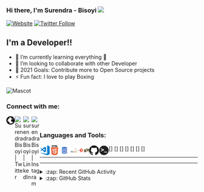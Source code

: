 ### Hi there, I'm Surendra - Bisoyi <img src="https://media.giphy.com/media/hvRJCLFzcasrR4ia7z/giphy.gif" width="25px">

[![Website](https://img.shields.io/website?label=surendrabisoyi&style=for-the-badge&url=https%3A%2F%2Fsurendrabisoyi.com)](https://surendrabisoyi.com)
[![Twitter Follow](https://img.shields.io/twitter/follow/SurendraBisoyi?color=1DA1F2&logo=twitter&style=for-the-badge)](https://twitter.com/intent/follow?original_referer=https%3A%2F%2Fgithub.com%2FSurendraBisoyi&screen_name=SurendraBisoyi)

## I'm a Developer!!

- 🌱 I’m currently learning everything 🤣
- 👯 I’m looking to collaborate with other Developer
- 🥅 2021 Goals: Contribute more to Open Source projects
- ⚡ Fun fact: I love to play Boxing

![Mascot](https://learncodeonline.in/mascot.png "CODER")

### Connect with me:

[<img align="left" alt="surendrabisoyi.com" width="22px" src="https://raw.githubusercontent.com/iconic/open-iconic/master/svg/globe.svg" />][website]
[<img align="left" alt="SurendraBisoyi | Twitter" width="22px" src="https://cdn.jsdelivr.net/npm/simple-icons@v3/icons/twitter.svg" />][twitter]
[<img align="left" alt="surendraBisoyi | LinkedIn" width="22px" src="https://cdn.jsdelivr.net/npm/simple-icons@v3/icons/linkedin.svg" />][linkedin]
[<img align="left" alt="surendraBisoyi | Instagram" width="22px" src="https://cdn.jsdelivr.net/npm/simple-icons@v3/icons/instagram.svg" />][instagram]

<br />

### Languages and Tools:

[<img align="left" alt="Visual Studio Code" width="26px" src="https://raw.githubusercontent.com/github/explore/80688e429a7d4ef2fca1e82350fe8e3517d3494d/topics/visual-studio-code/visual-studio-code.png" />]
[<img align="left" alt="HTML5" width="26px" src="https://raw.githubusercontent.com/github/explore/80688e429a7d4ef2fca1e82350fe8e3517d3494d/topics/html/html.png" />]
[<img align="left" alt="SQL" width="26px" src="https://raw.githubusercontent.com/github/explore/80688e429a7d4ef2fca1e82350fe8e3517d3494d/topics/sql/sql.png" />]
[<img align="left" alt="MySQL" width="26px" src="https://raw.githubusercontent.com/github/explore/80688e429a7d4ef2fca1e82350fe8e3517d3494d/topics/mysql/mysql.png" />]
[<img align="left" alt="Git" width="26px" src="https://raw.githubusercontent.com/github/explore/80688e429a7d4ef2fca1e82350fe8e3517d3494d/topics/git/git.png" />]
[<img align="left" alt="GitHub" width="26px" src="https://raw.githubusercontent.com/github/explore/78df643247d429f6cc873026c0622819ad797942/topics/github/github.png" />]
[<img align="left" alt="Terminal" width="26px" src="https://raw.githubusercontent.com/github/explore/80688e429a7d4ef2fca1e82350fe8e3517d3494d/topics/terminal/terminal.png" />]
<br />

---

---
<details>
  <summary>:zap: Recent GitHub Activity</summary>
  
<!--START_SECTION:activity-->
1. 🗣 Commented on [#3](https://github.com/surendra152/ATM/pulls) in [surendra152/surendra152-vscode-theme](https://github.com/surendra152/ATM)
2. 🎉 Merged PR [#8](https://github.com/surendra152/ATM/pulls) in [surendra152/surendra152-vscode-theme](https://github.com/surendra152/ATM)
3. 🗣 Commented on [#7](https://github.com/surendra152/ATM/pulls) in [surendra152/free-developer-resources](https://github.com/surendra152/ATM)
4. 🗣 Commented on [#6](https://github.com/surendra152/ATM/pulls) in [surendra152/free-developer-resources](https://github.com/surendra152/ATM)
5. 🎉 Merged PR [#6](https://github.com/surendra152/ATM/pulls) in [surendra152/free-developer-resources](https://github.com/surendra152/ATM)
<!--END_SECTION:activity-->

</details>

<details>
  <summary>:zap: GitHub Stats</summary>

  <img align="left" alt="surendra152's GitHub Stats" src="https://github-readme-stats.codestackr.vercel.app/api?username=surendra152&show_icons=true&hide_border=true" />

</details>

[website]: https://
[twitter]: https://twitter.com/SurendraBisoyi
[youtube]: https://youtube.com/surendrabisoyi
[instagram]: https://www.instagram.com/surendra_boyka/?hl=en
[linkedin]: https://www.linkedin.com/in/surendra-bisoyi-4ab45319a/
